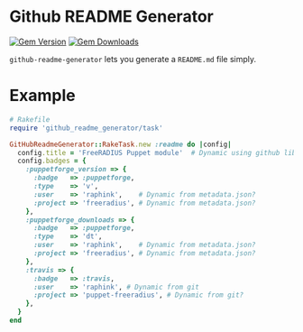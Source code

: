 Github README Generator
=======================

[![Gem Version](https://img.shields.io/gem/v/github_readme_generator.svg)](https://rubygems.org/gems/github_readme_generator)
[![Gem Downloads](https://img.shields.io/gem/dt/github_readme_generator.svg)](https://rubygems.org/gems/github_readme_generator)

`github-readme-generator` lets you generate a `README.md` file simply.

# Example

```ruby
# Rakefile
require 'github_readme_generator/task'

GitHubReadmeGenerator::RakeTask.new :readme do |config|
  config.title = 'FreeRADIUS Puppet module'  # Dynamic using github lib?
  config.badges = {
    :puppetforge_version => {
      :badge   => :puppetforge,
      :type    => 'v',
      :user    => 'raphink',    # Dynamic from metadata.json?
      :project => 'freeradius', # Dynamic from metadata.json?
    },
    :puppetforge_downloads => {
      :badge   => :puppetforge,
      :type    => 'dt',
      :user    => 'raphink',    # Dynamic from metadata.json?
      :project => 'freeradius', # Dynamic from metadata.json?
    },
    :travis => {
      :badge   => :travis,
      :user    => 'raphink', # Dynamic from git
      :project => 'puppet-freeradius', # Dynamic from git?
    },
  }
end
```
